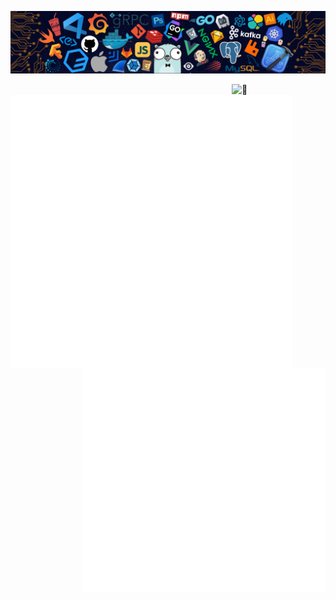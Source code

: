 <!--   my-header-img -->
![](./header_.png)

[<img align="right" width="150" alt="🦑" src="https://count.getloli.com/get/@Sokach99.github.readme?theme=rule34">](#)

[<img align="left" width="450" alt="🦑" src="./basic.svg">](#)
[<img align="right" width="390" alt="🦑" src="./medias.svg">](#)

